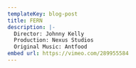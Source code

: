 ```yaml
---
templateKey: blog-post
title: FERN
description: |-
  Director: Johnny Kelly
  Production: Nexus Studios
  Original Music: Antfood
embed url: https://vimeo.com/289955584
---
```

